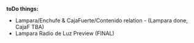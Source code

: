 **toDo things:**
- Lampara/Enchufe & CajaFuerte/Contenido relation - (Lampara done, CajaF TBA)
- Lampara Radio de Luz Preview (FINAL)


